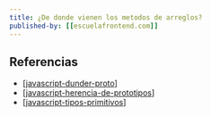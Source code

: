 ```yaml
---
title: ¿De donde vienen los metodos de arreglos?
published-by: [[escuelafrontend.com]]
---
```


## Referencias

- [[javascript-dunder-proto]]
- [[javascript-herencia-de-prototipos]]
- [[javascript-tipos-primitivos]]

[//begin]: # "Autogenerated link references for markdown compatibility"
[javascript-dunder-proto]: javascript-dunder-proto "Dunder proto"
[javascript-herencia-de-prototipos]: javascript-herencia-de-prototipos "Herencia de Prototipos"
[javascript-tipos-primitivos]: javascript-tipos-primitivos "Tipos Primitivos"
[//end]: # "Autogenerated link references"